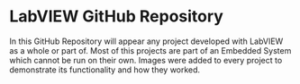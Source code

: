 # LabVIEW GitHub Repository

In this GitHub Repository will appear any project developed with LabVIEW as a 
whole or part of. Most of this projects are part of an Embedded System which
cannot be run on their own. Images were added to every project to demonstrate 
its functionality and how they worked.
